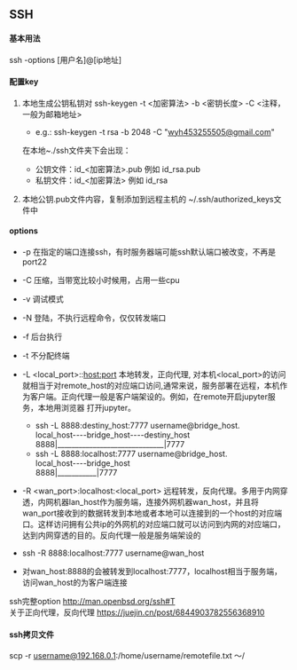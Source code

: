 ## SSH

#### 基本用法
ssh -options [用户名]@[ip地址]

#### 配置key
1. 本地生成公钥私钥对 ssh-keygen -t <加密算法> -b <密钥长度> -C <注释，一般为邮箱地址>
    - e.g.: ssh-keygen -t rsa -b 2048 -C "wyh453255505@gmail.com"

    在本地~./ssh文件夹下会出现：
    - 公钥文件：id_<加密算法>.pub  例如    id_rsa.pub
    - 私钥文件：id_<加密算法>  例如    id_rsa

2. 本地公钥.pub文件内容，复制添加到远程主机的 ~/.ssh/authorized_keys文件中


#### options
- -p <port> 在指定的端口连接ssh，有时服务器端可能ssh默认端口被改变，不再是port22
- -C 压缩，当带宽比较小时候用，占用一些cpu
- -v 调试模式
- -N 登陆，不执行远程命令，仅仅转发端口
- -f 后台执行
- -t 不分配终端
- -L <local_port>:<host>:<host:port> 本地转发，正向代理, 对本机<local_port>的访问就相当于对remote_host的对应端口访问,通常来说，服务部署在远程，本机作为客户端。正向代理一般是客户端架设的。例如，在remote开启jupyter服务，本地用浏览器
打开jupyter。
  - ssh -L 8888:destiny_host:7777 username@bridge_host.  
     local_host----bridge_host----destiny_host  
      8888|______________________________|7777
  - ssh -L 8888:localhost:7777 username@bridge_host.    
  local_host----bridge_host  
   8888|___________|7777

- -R <wan_port>:localhost:<local_port> 远程转发，反向代理。多用于内网穿透，内网机器lan_host作为服务端，连接外网机器wan_host，并且将wan_port接收到的数据转发到本地或者本地可以连接到的一个host的对应端口。这样访问拥有公共ip的外网机的对应端口就可以访问到内网的对应端口，达到内网穿透的目的。反向代理一般是服务端架设的
 - ssh -R 8888:localhost:7777 username@wan_host
 - 对wan_host:8888的会被转发到localhost:7777，localhost相当于服务端，访问wan_host的为客户端连接

ssh完整option http://man.openbsd.org/ssh#T  
关于正向代理，反向代理 https://juejin.cn/post/6844903782556368910

#### ssh拷贝文件
scp -r username@192.168.0.1:/home/username/remotefile.txt ～/
